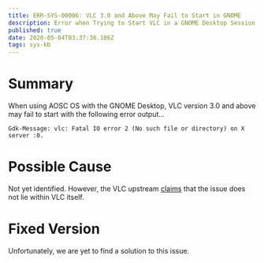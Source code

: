 ```yaml
---
title: ERR-SYS-00006: VLC 3.0 and Above May Fail to Start in GNOME
description: Error when Trying to Start VLC in a GNOME Desktop Session
published: true
date: 2020-05-04T03:37:38.106Z
tags: sys-kb
---
```


# Summary

When using AOSC OS with the GNOME Desktop, VLC version 3.0 and above may fail to start with the following error output...

```
Gdk-Message: vlc: Fatal IO error 2 (No such file or directory) on X server :0.
```

# Possible Cause

Not yet identified. However, the VLC upstream [claims](https://trac.videolan.org/vlc/ticket/18910#no1) that the issue does not lie within VLC itself.

# Fixed Version

Unfortunately, we are yet to find a solution to this issue.